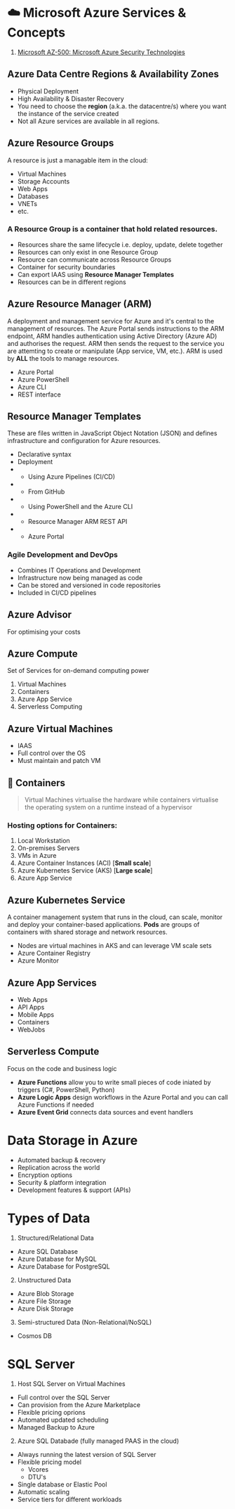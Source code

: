 # ☁️ Microsoft Azure Services & Concepts

1. [Microsoft AZ-500: Microsoft Azure Security Technologies](az-500.md)

## Azure Data Centre Regions & Availability Zones
- Physical Deployment
- High Availability & Disaster Recovery
- You need to choose the **region** (a.k.a. the datacentre/s) where you want the instance of the service created
- Not all Azure services are available in all regions.

## Azure Resource Groups
A resource is just a managable item in the cloud:
+ Virtual Machines
+ Storage Accounts
+ Web Apps
+ Databases
+ VNETs
+ etc.

### A **Resource Group** is a container that hold related resources.

+ Resources share the same lifecycle i.e. deploy, update, delete together
+ Resources can only exist in one Resource Group
+ Resource can communicate across Resource Groups
+ Container for security boundaries
+ Can export IAAS using __Resource Manager Templates__
+ Resources can be in different regions

## Azure Resource Manager (ARM)
A deployment and management service for Azure and it's central to the management of resources.
The Azure Portal sends instructions to the ARM endpoint, ARM handles authentication using Active Directory (Azure AD) and authorises the request.
ARM then sends the request to the service you are attemting to create or manipulate (App service, VM, etc.).
ARM is used by __ALL__ the tools to manage resources.
- Azure Portal
- Azure PowerShell
- Azure CLI
- REST interface

## Resource Manager Templates
These are files written in JavaScript Object Notation (JSON) and defines infrastructure and configuration for Azure resources.
+ Declarative syntax
+ Deployment
+ - Using Azure Pipelines (CI/CD)
+ - From GitHub
+ - Using PowerShell and the Azure CLI
+ - Resource Manager ARM REST API
+ - Azure Portal

### Agile Development and DevOps
+ Combines IT Operations and Development
+ Infrastructure now being managed as code
+ Can be stored and versioned in code repositories
+ Included in CI/CD pipelines

## Azure Advisor
For optimising your costs

## Azure Compute
Set of Services for on-demand computing power
1. Virtual Machines
2. Containers
3. Azure App Service
4. Serverless Computing

## Azure Virtual Machines
+ IAAS
+ Full control over the OS
+ Must maintain and patch VM

## 🐋 Containers
> Virtual Machines virtualise the hardware while containers virtualise the operating system on a runtime instead of a hypervisor

### Hosting options for Containers:
1. Local Workstation
2. On-premises Servers
3. VMs in Azure
4. Azure Container Instances (ACI) [__Small scale__]
5. Azure Kubernetes Service (AKS) [__Large scale__]
6. Azure App Service

## Azure Kubernetes Service
A container management system that runs in the cloud, can scale, monitor and deploy your container-based applications. **Pods** are groups of containers with shared storage and network resources.
+ Nodes are virtual machines in AKS and can leverage VM scale sets
+ Azure Container Registry
+ Azure Monitor

## Azure App Services
+ Web Apps
+ API Apps
+ Mobile Apps
+ Containers
+ WebJobs

## Serverless Compute
Focus on the code and business logic
+ **Azure Functions** allow you to write small pieces of code iniated by triggers (C#, PowerShell, Python)
+ **Azure Logic Apps** design workflows in the Azure Portal and you can call Azure Functions if needed
+ **Azure Event Grid** connects data sources and event handlers

# Data Storage in Azure
- Automated backup & recovery
- Replication across the world
- Encryption options
- Security & platform integration
- Development features & support (APIs)

# Types of Data
1. Structured/Relational Data
+ Azure SQL Database
+ Azure Database for MySQL
+ Azure Database for PostgreSQL

2. Unstructured Data 
+ Azure Blob Storage
+ Azure File Storage
+ Azure Disk Storage

3. Semi-structured Data (Non-Relational/NoSQL)
+ Cosmos DB

# SQL Server
1. Host SQL Server on Virtual Machines
+ Full control over the SQL Server
+ Can provision from the Azure Marketplace
+ Flexible pricing oprions
+ Automated updated scheduling
+ Managed Backup to Azure

2. Azure SQL Databade (fully managed PAAS in the cloud)
+ Always running the latest version of SQL Server
+ Flexible pricing model
  - Vcores
  - DTU's
+ Single database or Elastic Pool
+ Automatic scaling
+ Service tiers for different workloads

